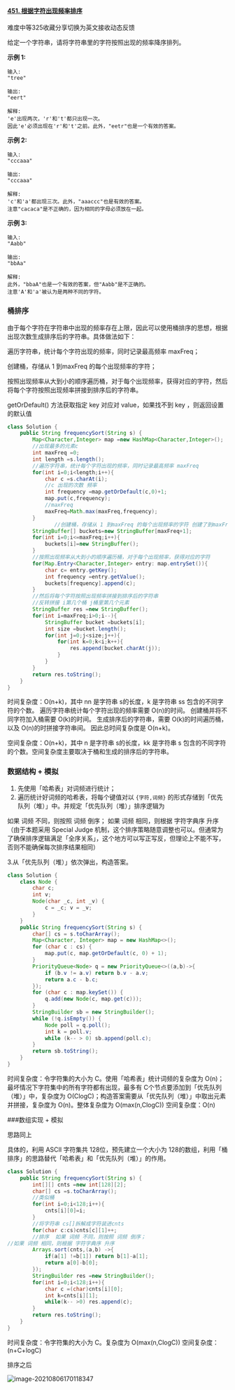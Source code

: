 #### [451. 根据字符出现频率排序](https://leetcode-cn.com/problems/sort-characters-by-frequency/)

难度中等325收藏分享切换为英文接收动态反馈

给定一个字符串，请将字符串里的字符按照出现的频率降序排列。

**示例 1:**

```
输入:
"tree"

输出:
"eert"

解释:
'e'出现两次，'r'和't'都只出现一次。
因此'e'必须出现在'r'和't'之前。此外，"eetr"也是一个有效的答案。
```

**示例 2:**

```
输入:
"cccaaa"

输出:
"cccaaa"

解释:
'c'和'a'都出现三次。此外，"aaaccc"也是有效的答案。
注意"cacaca"是不正确的，因为相同的字母必须放在一起。
```

**示例 3:**

```
输入:
"Aabb"

输出:
"bbAa"

解释:
此外，"bbaA"也是一个有效的答案，但"Aabb"是不正确的。
注意'A'和'a'被认为是两种不同的字符。
```

### 桶排序

由于每个字符在字符串中出现的频率存在上限，因此可以使用桶排序的思想，根据出现次数生成排序后的字符串。具体做法如下：

遍历字符串，统计每个字符出现的频率，同时记录最高频率 maxFreq；

创建桶，存储从 1 到maxFreq 的每个出现频率的字符；

按照出现频率从大到小的顺序遍历桶，对于每个出现频率，获得对应的字符，然后将每个字符按照出现频率拼接到排序后的字符串。

getOrDefault() 方法获取指定 key 对应对 value，如果找不到 key ，则返回设置的默认值

```java
class Solution {
    public String frequencySort(String s) {
        Map<Character,Integer> map =new HashMap<Character,Integer>();
        //出现最多的元素c
        int maxFreq =0;
        int length =s.length();
        //遍历字符串，统计每个字符出现的频率，同时记录最高频率 maxFreq
        for(int i=0;i<length;i++){
            char c =s.charAt(i);
            //c 出现的次数 频率
            int frequency =map.getOrDefault(c,0)+1;
            map.put(c,frequency);
            //maxFreq
            maxFreq=Math.max(maxFreq,frequency);
        }
               //创建桶，存储从 1 到maxFreq 的每个出现频率的字符 创建了到maxFreq+1个桶
        StringBuffer[] buckets=new StringBuffer[maxFreq+1];
        for(int i=0;i<=maxFreq;i++){
            buckets[i]=new StringBuffer();
        }
        //按照出现频率从大到小的顺序遍历桶，对于每个出现频率，获得对应的字符
        for(Map.Entry<Character,Integer> entry: map.entrySet()){
            char c= entry.getKey();
            int frequency =entry.getValue();
            buckets[frequency].append(c);
        }
        //然后将每个字符按照出现频率拼接到排序后的字符串
        //反转拼接 i第几个桶 j桶里第几个元素
        StringBuffer res =new StringBuffer();
        for(int i=maxFreq;i>0;i--){
            StringBuffer bucket =buckets[i];
            int size =bucket.length();
            for(int j=0;j<size;j++){
                for(int k=0;k<i;k++){
                    res.append(bucket.charAt(j));
                }
            }
        }
        return res.toString();
    }
}
```

时间复杂度：O(n+k)，其中 nn 是字符串 s的长度，k 是字符串 ss 包含的不同字符的个数。
遍历字符串统计每个字符出现的频率需要 O(n)的时间。
创建桶并将不同字符加入桶需要 O(k)的时间。
生成排序后的字符串，需要 O(k)的时间遍历桶，以及 O(n)的时拼接字符串间。
因此总时间复杂度是 O(n+k)。

空间复杂度：O(n+k)，其中 n 是字符串 s的长度，kk 是字符串 s 包含的不同字符的个数。空间复杂度主要取决于桶和生成的排序后的字符串。

### 数据结构 + 模拟

1. 先使用「哈希表」对词频进行统计；
2. 遍历统计好词频的哈希表，将每个键值对以 `{字符,词频}` 的形式存储到「优先队列（堆）」中。并规定「优先队列（堆）」排序逻辑为

如果 词频 不同，则按照 词频 倒序；
如果 词频 相同，则根据 字符字典序 升序（由于本题采用 Special Judge 机制，这个排序策略随意调整也可以。但通常为了确保排序逻辑满足「全序关系」，这个地方可以写正写反，但理论上不能不写，否则不能确保每次排序结果相同）

 3.从「优先队列（堆）」依次弹出，构造答案。

```java
class Solution {
    class Node {
        char c; 
        int v;
        Node(char _c, int _v) {
            c = _c; v = _v;
        }
    }
    public String frequencySort(String s) {
        char[] cs = s.toCharArray();
        Map<Character, Integer> map = new HashMap<>();
        for (char c : cs) {
            map.put(c, map.getOrDefault(c, 0) + 1);
        }
        PriorityQueue<Node> q = new PriorityQueue<>((a,b)->{
            if (b.v != a.v) return b.v - a.v;
            return a.c - b.c;
        });
        for (char c : map.keySet()) {
            q.add(new Node(c, map.get(c)));
        }
        StringBuilder sb = new StringBuilder();
        while (!q.isEmpty()) {
            Node poll = q.poll();
            int k = poll.v;
            while (k-- > 0) sb.append(poll.c);
        }
        return sb.toString();
    }
}


```

时间复杂度：令字符集的大小为 C。使用「哈希表」统计词频的复杂度为 O(n)；最坏情况下字符集中的所有字符都有出现，最多有 C个节点要添加到「优先队列（堆）」中，复杂度为 O(ClogC)；构造答案需要从「优先队列（堆）」中取出元素并拼接，复杂度为 O(n)。整体复杂度为 O(max(n,ClogC))
空间复杂度：O(n)

###数组实现 + 模拟

思路同上

具体的，利用 ASCII 字符集共 128位，预先建立一个大小为 128的数组，利用「桶排序」的思路替代「哈希表」和「优先队列（堆）」的作用。

```java
class Solution {
    public String frequencySort(String s) {
        int[][] cnts =new int[128][2];
        char[] cs =s.toCharArray();
        //类似桶
        for(int i=0;i<128;i++){
            cnts[i][0]=i;
        }
        //将字符串 cs[]拆解成字符装进cnts
        for(char c:cs)cnts[c][1]++;
        //排序  如果 词频 不同，则按照 词频 倒序；
//如果 词频 相同，则根据 字符字典序 升序
        Arrays.sort(cnts,(a,b) ->{
            if(a[1] !=b[1]) return b[1]-a[1];
            return a[0]-b[0];
        });
        StringBuilder res =new StringBuilder();
        for(int i=0;i<128;i++){
            char c =(char)cnts[i][0];
            int k=cnts[i][1];
            while(k-- >0) res.append(c);
        }
        return res.toString();
    }
}
```

时间复杂度：令字符集的大小为 C。复杂度为 O(max(n,ClogC))
空间复杂度：(n+C+logC)

排序之后

![image-20210806170118347](C:\Users\solfeng\AppData\Roaming\Typora\typora-user-images\image-20210806170118347.png)

